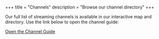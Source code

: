 +++
title = "Channels"
description = "Browse our channel directory"
+++

Our full list of streaming channels is available in our interactive map and directory. Use the link below to open the channel guide:

[Open the Channel Guide](/channel-map/)
